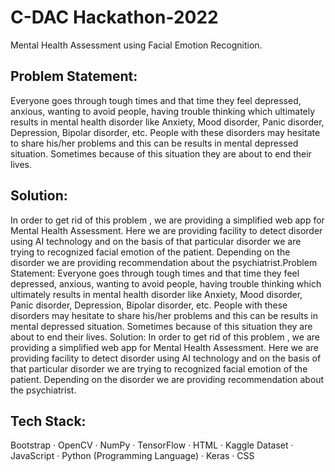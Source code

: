 # C-DAC Hackathon-2022

Mental Health Assessment using Facial Emotion Recognition.

## Problem Statement: 

Everyone goes through tough times and that time they feel depressed, anxious, wanting to avoid people, having trouble thinking which ultimately results in mental health disorder like Anxiety, Mood disorder, Panic disorder, Depression, Bipolar disorder, etc. People with these disorders may hesitate to share his/her problems and this can be results in mental depressed situation. Sometimes because of this situation they are about to end their lives.

## Solution:
In order to get rid of this problem , we are providing a simplified web app for Mental Health Assessment.
Here we are providing facility to detect disorder using AI technology and on the basis of that particular disorder we are trying to recognized facial emotion of the patient. Depending on the disorder we are providing recommendation about the psychiatrist.Problem Statement: Everyone goes through tough times and that time they feel depressed, anxious, wanting to avoid people, having trouble thinking which ultimately results in mental health disorder like Anxiety, Mood disorder, Panic disorder, Depression, Bipolar disorder, etc. People with these disorders may hesitate to share his/her problems and this can be results in mental depressed situation. Sometimes because of this situation they are about to end their lives. Solution: In order to get rid of this problem , we are providing a simplified web app for Mental Health Assessment. Here we are providing facility to detect disorder using AI technology and on the basis of that particular disorder we are trying to recognized facial emotion of the patient. Depending on the disorder we are providing recommendation about the psychiatrist.

## Tech Stack:
Bootstrap · OpenCV · NumPy · TensorFlow · HTML · Kaggle Dataset · JavaScript · Python (Programming Language) · Keras · CSS
